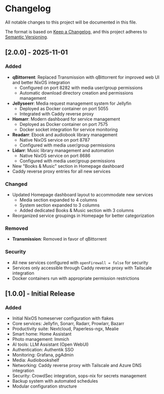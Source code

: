 # Changelog

All notable changes to this project will be documented in this file.

The format is based on [Keep a Changelog](https://keepachangelog.com/en/1.0.0/),
and this project adheres to [Semantic Versioning](https://semver.org/spec/v2.0.0.html).

## [2.0.0] - 2025-11-01

### Added
- **qBittorrent**: Replaced Transmission with qBittorrent for improved web UI and better NixOS integration
  - Configured on port 8282 with media user/group permissions
  - Automatic download directory creation and permissions management
- **Jellyseerr**: Media request management system for Jellyfin
  - Deployed as Docker container on port 5055
  - Integrated with Caddy reverse proxy
- **Homarr**: Modern dashboard for service management
  - Deployed as Docker container on port 7575
  - Docker socket integration for service monitoring
- **Readarr**: Ebook and audiobook library management
  - Native NixOS service on port 8787
  - Configured with media user/group permissions
- **Lidarr**: Music library management and automation
  - Native NixOS service on port 8686
  - Configured with media user/group permissions
- New "Books & Music" section in Homepage dashboard
- Caddy reverse proxy entries for all new services

### Changed
- Updated Homepage dashboard layout to accommodate new services
  - Media section expanded to 4 columns
  - System section expanded to 3 columns
  - Added dedicated Books & Music section with 3 columns
- Reorganized service groupings in Homepage for better categorization

### Removed
- **Transmission**: Removed in favor of qBittorrent

### Security
- All new services configured with `openFirewall = false` for security
- Services only accessible through Caddy reverse proxy with Tailscale integration
- Docker containers run with appropriate permission restrictions

## [1.0.0] - Initial Release

### Added
- Initial NixOS homeserver configuration with flakes
- Core services: Jellyfin, Sonarr, Radarr, Prowlarr, Bazarr
- Productivity suite: Nextcloud, Paperless-ngx, Mealie
- Smart home: Home Assistant
- Photo management: Immich
- AI tools: LLM Assistant (Open WebUI)
- Authentication: Authentik SSO
- Monitoring: Grafana, pgAdmin
- Media: Audiobookshelf
- Networking: Caddy reverse proxy with Tailscale and Azure DNS integration
- Security: CrowdSec integration, sops-nix for secrets management
- Backup system with automated schedules
- Modular configuration structure
